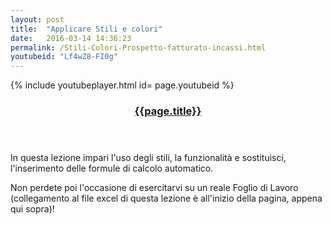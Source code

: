 ```yaml
---
layout: post
title:  "Applicare Stili e colori"
date:   2016-03-14 14:36:23
permalink: /Stili-Colori-Prospetto-fatturato-incassi.html
youtubeid: "Lf4wZ8-FI0g"
---
```


{% include youtubeplayer.html id= page.youtubeid %}
<header><h3> <a href="{{page.url}}">{{page.title}}</a></h3></header>
<p>In questa lezione impari l'uso degli stili, la funzionalit&agrave; e sostituisci, l'inserimento delle formule di calcolo automatico.</p>


<p>Non perdete poi l&#39;occasione di esercitarvi su un reale Foglio di Lavoro &#40;collegamento al file excel di questa lezione &#232; all&#39;inizio della pagina, appena qui sopra&#41;!</p>